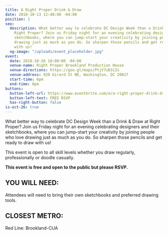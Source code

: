 ```yaml
---
title: A Right Proper Drink & Draw
date: 2018-10-13 12:48:00 -04:00
position: 1
seo:
  description: What better way to celebrate DC Design Week than a Drink & Draw at
    Right Proper? Join us Friday night for an evening celebrating designers and their
    sketchbooks, where you can jump-start your creativity by joining people who love
    drawing just as much as you do. So sharpen those pencils and get ready to draw
    with us!
  og-image: "/uploads/event_placeholder.jpg"
event:
  date: 2018-10-26 18:00:00 -04:00
  venue-name: Right Proper Brookland Production House
  venue-directions: https://goo.gl/maps/PtjY7uD1CZs
  venue-address: 920 Girard St NE, Washington, DC 20017
  start-time: 6pm
  end-time: 8pm
buttons:
  button-left-url: https://www.eventbrite.com/e/a-right-proper-drink-draw-tickets-51331710528
  button-left-text: FREE RSVP
  has-right-button: false
is-oct-26: true
---
```


What better way to celebrate DC Design Week than a Drink & Draw at Right Proper? Join us Friday night for an evening celebrating designers and their sketchbooks, where you can jump-start your creativity by joining people who love drawing just as much as you do. So sharpen those pencils and get ready to draw with us!

This event is open to all skill levels whether you draw regularly, professionally or doodle casually.

**This event is free and open to the public but please RSVP.** 


## YOU WILL NEED:
Attendees will need to bring their own sketchbooks and preferred drawing tools.

## CLOSEST METRO:
Red Line: Brookland-CUA 

